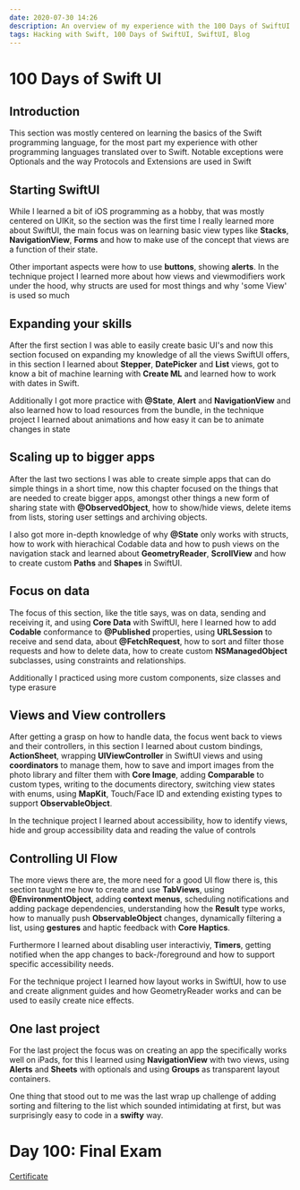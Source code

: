 ```yaml
---
date: 2020-07-30 14:26
description: An overview of my experience with the 100 Days of SwiftUI challenge.
tags: Hacking with Swift, 100 Days of SwiftUI, SwiftUI, Blog
---
```


# 100 Days of Swift UI

## Introduction
This section was mostly centered on learning the basics of the Swift programming language, for the most part my experience with other programming languages translated over to Swift. Notable exceptions were Optionals and the way Protocols and Extensions are used in Swift


## Starting SwiftUI
While I learned a bit of iOS programming as a hobby, that was mostly centered on UIKit, so the section was the first time I really learned more about SwiftUI, the main focus was on learning basic view types like __Stacks__, __NavigationView__, __Forms__ and how to make use of the concept that views are a function of their state.

Other important aspects were how to use __buttons__, showing __alerts__. In the technique project I learned more about how views and viewmodifiers work under the hood, why structs are used for most things and why 'some View' is used so much


## Expanding your skills
After the first section I was able to easily create basic UI's and now this section focused on expanding my knowledge of all the views SwiftUI offers, in this section I learned about __Stepper__, __DatePicker__ and __List__ views, got to know a bit of machine learning with __Create ML__ and learned how to work with dates in Swift.

Additionally I got more practice with __@State__, __Alert__ and __NavigationView__ and also learned how to load resources from the bundle, in the technique project I learned about animations and how easy it can be to animate changes in state


## Scaling up to bigger apps
After the last two sections I was able to create simple apps that can do simple things in a short time, now this chapter focused on the things that are needed to create bigger apps, amongst other things a new form of sharing state with __@ObservedObject__, how to show/hide views, delete items from lists, storing user settings and archiving objects.

I also got more in-depth knowledge of why __@State__ only works with structs, how to work with hierachical Codable data and how to push views on the navigation stack and learned about __GeometryReader__, __ScrollView__ and how to create custom __Paths__ and __Shapes__ in SwiftUI.


## Focus on data
The focus of this section, like the title says, was on data, sending and receiving it, and using __Core Data__ with SwiftUI, here I learned how to add __Codable__ conformance to __@Published__ properties, using __URLSession__ to receive and send data, about __@FetchRequest__, how to sort and filter those requests and how to delete data, how to create custom __NSManagedObject__ subclasses, using constraints and relationships.

Additionally I practiced using more custom components, size classes and type erasure


## Views and View controllers
After getting a grasp on how to handle data, the focus went back to views and their controllers, in this section I learned about custom bindings, __ActionSheet__, wrapping __UIViewController__ in SwiftUI views and using __coordinators__ to manage them, how to save and import images from the photo library and filter them with __Core Image__, adding __Comparable__ to custom types, writing to the documents directory, switching view states with enums, using __MapKit__, Touch/Face ID and extending existing types to support __ObservableObject__.

In the technique project I learned about accessibility, how to identify views, hide and group accessibility data and reading the value of controls


## Controlling UI Flow
The more views there are, the more need for a good UI flow there is, this section taught me how to create and use __TabViews__, using __@EnvironmentObject__, adding __context menus__, scheduling notifications and adding package dependencies, understanding how the __Result__ type works, how to manually push __ObservableObject__ changes, dynamically filtering a list, using __gestures__ and haptic feedback with __Core Haptics__.

Furthermore I learned about disabling user interactiviy,  __Timers__, getting notified when the app changes to back-/foreground and how to support specific accessibility needs.

For the technique project I learned how layout works in SwiftUI, how to use and create alignment guides and how GeometryReader works and can be used to easily create nice effects.


## One last project
For the last project the focus was on creating an app the specifically works well on iPads, for this I learned using __NavigationView__ with two views, using __Alerts__ and __Sheets__ with optionals and using __Groups__ as transparent layout containers.

One thing that stood out to me was the last wrap up challenge of adding sorting and filtering to the list which sounded intimidating at first, but was surprisingly easy to code in a __swifty__ way.


# Day 100: Final Exam
[Certificate](/Images/certificate.jpg)
